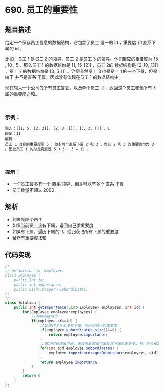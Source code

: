# 690. 员工的重要性

## 题目描述
给定一个保存员工信息的数据结构，它包含了员工 唯一的 id ，重要度 和 直系下属的 id 。

比如，员工 1 是员工 2 的领导，员工 2 是员工 3 的领导。他们相应的重要度为 15 , 10 , 5 。那么员工 1 的数据结构是 [1, 15, [2]] ，员工 2的 数据结构是 [2, 10, [3]] ，员工 3 的数据结构是 [3, 5, []] 。注意虽然员工 3 也是员工 1 的一个下属，但是由于 并不是直系 下属，因此没有体现在员工 1 的数据结构中。

现在输入一个公司的所有员工信息，以及单个员工 id ，返回这个员工和他所有下属的重要度之和。

 

### 示例：
```
输入：[[1, 5, [2, 3]], [2, 3, []], [3, 3, []]], 1
输出：11
解释：
员工 1 自身的重要度是 5 ，他有两个直系下属 2 和 3 ，而且 2 和 3 的重要度均为 3 。因此员工 1 的总重要度是 5 + 3 + 3 = 11 。
```
 

### 提示：

 - 一个员工最多有一个 直系 领导，但是可以有多个 直系 下属
 - 员工数量不超过 2000 。


## 解析
- 判断是哪个员工
- 如果当前员工没有下属，返回自己爹重要度
- 如果有下属，遍历下属的id，递归获取所有下属的重要度
- 给所有重要度求和



## 代码实现
```Java
/*
// Definition for Employee.
class Employee {
    public int id;
    public int importance;
    public List<Integer> subordinates;
};
*/
class Solution {
    public int getImportance(List<Employee> employees, int id) {
        for(Employee employee:employees) {
			//判断所选员工
			if(employee.id==id) {
				//如果这个员工没有下属，则返回自己的重要度
				if(employee.subordinates.size()==0) {
					return employee.importance;
				}
				//遍历所有直属下属，递归获取直属下属及其下属的重要度之和，然后相加
				for(int sid:employee.subordinates) {
					employee.importance+=getImportance(employees, sid);
				}
				return employee.importance;
			}
		}
        return 0;
    }
};
```